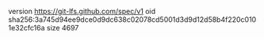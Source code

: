 version https://git-lfs.github.com/spec/v1
oid sha256:3a745d94ee9dce0d9dc638c02078cd5001d3d9d12d58b4f220c0101e32cfc16a
size 4697
